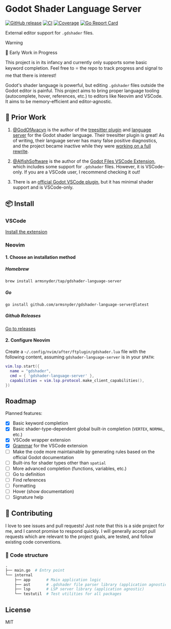 # Godot Shader Language Server

[![GitHub release](https://img.shields.io/github/v/release/armsnyder/gdshader-language-server)](https://github.com/armsnyder/gdshader-language-server/releases/latest)
[![CI](https://github.com/armsnyder/gdshader-language-server/actions/workflows/ci.yaml/badge.svg)](https://github.com/armsnyder/gdshader-language-server/actions/workflows/ci.yaml)
[![Coverage](https://img.shields.io/endpoint?url=https://gist.githubusercontent.com/armsnyder/6858b1591174caeee65c12bec018bbad/raw/coverage.json)](https://armsnyder.github.io/gdshader-language-server/cover.html)
[![Go Report Card](https://goreportcard.com/badge/github.com/armsnyder/gdshader-language-server)](https://goreportcard.com/report/github.com/armsnyder/gdshader-language-server)

External editor support for `.gdshader` files.

> [!WARNING]
> 🚧 Early Work in Progress
>
> This project is in its infancy and currently only supports some basic keyword
> completion. Feel free to ⭐ the repo to track progress and signal to me that
> there is interest!

Godot's shader language is powerful, but editing `.gdshader` files outside the
Godot editor is painful. This project aims to bring proper language tooling
(autocomplete, hover, references, etc.) to editors like Neovim and VSCode. It
aims to be memory-efficient and editor-agnostic.

## 🌱 Prior Work

1. [@GodOfAvacyn](https://github.com/GodOfAvacyn) is the author of the
   [treesitter plugin](https://github.com/GodOfAvacyn/tree-sitter-gdshader) and
   [language server](https://github.com/GodOfAvacyn/gdshader-lsp) for the Godot
   shader language. Their treesitter plugin is great! As of writing, their
   language server has many false positive diagnostics, and the project became
   inactive while they were [working on a full
   rewrite](https://github.com/GodOfAvacyn/gdshader-lsp/issues/3#issuecomment-2176364609).

2. [@AlfishSoftware](https://github.com/AlfishSoftware) is the author of the
   [Godot Files VSCode
   Extension](https://github.com/AlfishSoftware/godot-files-vscode), which
   includes some support for `.gdshader` files. However, it is VSCode-only. If
   you are a VSCode user, I recommend checking it out!

3. There is an [official Godot VSCode
   plugin](https://github.com/godotengine/godot-vscode-plugin), but it has
   minimal shader support and is VSCode-only.

## 📦 Install

### VSCode

[Install the extension](https://marketplace.visualstudio.com/items?itemName=armsnyder.gdshader-language-server)

### Neovim

#### 1. Choose an installation method

##### Homebrew

```shell
brew install armsnyder/tap/gdshader-language-server
```

##### Go

```shell
go install github.com/armsnyder/gdshader-language-server@latest
```

##### Github Releases

[Go to releases](https://github.com/armsnyder/gdshader-language-server/releases)

#### 2. Configure Neovim

Create a `~/.config/nvim/after/ftplugin/gdshader.lua` file with the
following content, assuming `gdshader-language-server` is in your `$PATH`:

```lua
vim.lsp.start({
  name = "gdshader",
  cmd = { 'gdshader-language-server' },
  capabilities = vim.lsp.protocol.make_client_capabilities(),
})
```

## Roadmap

Planned features:

- [x] Basic keyword completion
- [x] Basic shader-type-dependent global built-in completion
      (`VERTEX`, `NORMAL`, etc.)
- [x] VSCode wrapper extension
- [x] [Grammar](https://code.visualstudio.com/api/references/contribution-points#contributes.grammars)
      for the VSCode extension
- [ ] Make the code more maintainable by generating rules based on the official
      Godot documentation
- [ ] Built-ins for shader types other than `spatial`
- [ ] More advanced completion (functions, variables, etc.)
- [ ] Go to definition
- [ ] Find references
- [ ] Formatting
- [ ] Hover (show documentation)
- [ ] Signature help

## 🤝 Contributing

I love to see issues and pull requests! Just note that this is a side project
for me, and I cannot promise to respond quickly. I will generally accept pull
requests which are relevant to the project goals, are tested, and follow
existing code conventions.

### 📁 Code structure

```graphql
.
├── main.go  # Entry point
└── internal
    ├── app       # Main application logic
    ├── ast       # .gdshader file parser library (application agnostic)
    ├── lsp       # LSP server library (application agnostic)
    └── testutil  # Test utilities for all packages
```

## License

MIT

